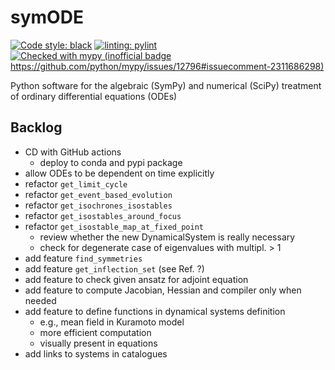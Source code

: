 # symODE

[![Code style: black](https://img.shields.io/badge/code%20style-black-000000.svg)](https://github.com/psf/black)
[![linting: pylint](https://img.shields.io/badge/linting-pylint-yellowgreen)](https://github.com/pylint-dev/pylint)
[![Checked with mypy (inofficial badge https://github.com/python/mypy/issues/12796#issuecomment-2311686298)](https://img.shields.io/badge/type%20checked-mypy-039dfc)](https://mypy-lang.org/)

Python software for the algebraic (SymPy) and numerical (SciPy) treatment of ordinary differential equations (ODEs)

## Backlog

- CD with GitHub actions
  - deploy to conda and pypi package
- allow ODEs to be dependent on time explicitly
- refactor `get_limit_cycle`
- refactor `get_event_based_evolution`
- refactor `get_isochrones_isostables`
- refactor `get_isostables_around_focus`
- refactor `get_isostable_map_at_fixed_point`
  - review whether the new DynamicalSystem is really necessary
  - check for degenerate case of eigenvalues with multipl. > 1
- add feature `find_symmetries`
- add feature `get_inflection_set` (see Ref. ?)
- add feature to check given ansatz for adjoint equation
- add feature to compute Jacobian, Hessian and compiler only when needed
- add feature to define functions in dynamical systems definition
  - e.g., mean field in Kuramoto model
  - more efficient computation
  - visually present in equations
- add links to systems in catalogues
